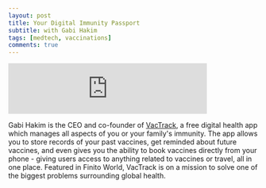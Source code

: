 ```yaml
---
layout: post
title: Your Digital Immunity Passport
subtitle: with Gabi Hakim
tags: [medtech, vaccinations]
comments: true
---
```


<iframe src="https://anchor.fm/herethefuture/embed/episodes/012-Your-Digital-Immunity-Passport---Gabriella-Hakim-eob2io" height="102px" width="400px" frameborder="0" scrolling="no"></iframe>

Gabi Hakim is the CEO and co-founder of [VacTrack](https://www.vactrackportal.com/), a free digital health app which manages all aspects of you or your family's immunity. The app allows you to store records of your past vaccines, get reminded about future vaccines, and even gives you the ability to book vaccines directly from your phone - giving users access to anything related to vaccines or travel, all in one place. Featured in Finito World, VacTrack is on a mission to solve one of the biggest problems surrounding global health.